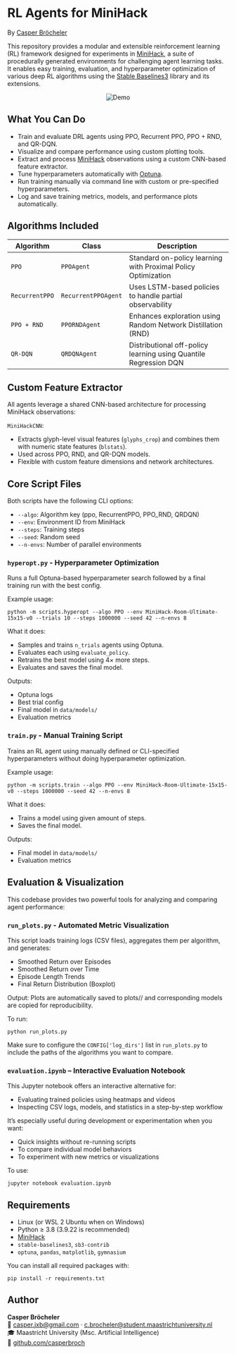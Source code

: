 # RL Agents for MiniHack
By [Casper Bröcheler](https://github.com/casperbroch)

This repository provides a modular and extensible reinforcement learning (RL) framework designed for experiments in [MiniHack](https://github.com/samvelyan/minihack), a suite of procedurally generated environments for challenging agent learning tasks. It enables easy training, evaluation, and hyperparameter optimization of various deep RL algorithms using the [Stable Baselines3](https://github.com/DLR-RM/stable-baselines3) library and its extensions.

<p align="center">
  <img src="data/videos/README/ezgif-8e5c0ca1cc0ac7.gif" alt="Demo"/>
</p>

## What You Can Do
- Train and evaluate DRL agents using PPO, Recurrent PPO, PPO + RND, and QR-DQN.
- Visualize and compare performance using custom plotting tools.
- Extract and process [MiniHack](https://github.com/samvelyan/minihack) observations using a custom CNN-based feature extractor.
- Tune hyperparameters automatically with [Optuna](https://optuna.org/).
- Run training manually via command line with custom or pre-specified hyperparameters.
- Log and save training metrics, models, and performance plots automatically.

## Algorithms Included
| Algorithm      | Class               | Description                                                      |
| -------------- | ------------------- | ---------------------------------------------------------------- |
| `PPO`          | `PPOAgent`          | Standard on-policy learning with Proximal Policy Optimization    |
| `RecurrentPPO` | `RecurrentPPOAgent` | Uses LSTM-based policies to handle partial observability         |
| `PPO + RND`    | `PPORNDAgent`       | Enhances exploration using Random Network Distillation (RND)     |
| `QR-DQN`       | `QRDQNAgent`        | Distributional off-policy learning using Quantile Regression DQN |

## Custom Feature Extractor
All agents leverage a shared CNN-based architecture for processing MiniHack observations:

`MiniHackCNN`:
- Extracts glyph-level visual features (`glyphs_crop`) and combines them with numeric state features (`blstats`).
- Used across PPO, RND, and QR-DQN models.
- Flexible with custom feature dimensions and network architectures.

## Core Script Files
Both scripts have the following CLI options:
- `--algo`: Algorithm key (ppo, RecurrentPPO, PPO_RND, QRDQN)
- `--env`: Environment ID from MiniHack
- `--steps`: Training steps
- `--seed`: Random seed
- `--n-envs`: Number of parallel environments

### `hyperopt.py` - Hyperparameter Optimization

Runs a full Optuna-based hyperparameter search followed by a final training run with the best config.

Example usage:
```console
python -m scripts.hyperopt --algo PPO --env MiniHack-Room-Ultimate-15x15-v0 --trials 10 --steps 1000000 --seed 42 --n-envs 8
```
What it does:
- Samples and trains `n_trials` agents using Optuna.
- Evaluates each using `evaluate_policy`.
- Retrains the best model using 4× more steps.
- Evaluates and saves the final model.

Outputs:

- Optuna logs
- Best trial config
- Final model in `data/models/`
- Evaluation metrics

### `train.py` - Manual Training Script

Trains an RL agent using manually defined or CLI-specified hyperparameters without doing hyperparameter optimization.

Example usage:
```console
python -m scripts.train --algo PPO --env MiniHack-Room-Ultimate-15x15-v0 --steps 1000000 --seed 42 --n-envs 8
```
What it does:
- Trains a model using given amount of steps.
- Saves the final model.

Outputs:
- Final model in `data/models/`
- Evaluation metrics


## Evaluation & Visualization
This codebase provides two powerful tools for analyzing and comparing agent performance:

### `run_plots.py` - Automated Metric Visualization
This script loads training logs (CSV files), aggregates them per algorithm, and generates:

- Smoothed Return over Episodes
- Smoothed Return over Time
- Episode Length Trends
- Final Return Distribution (Boxplot)

Output:
Plots are automatically saved to plots/<timestamp>/ and corresponding models are copied for reproducibility.

To run:
```console
python run_plots.py
```
Make sure to configure the `CONFIG['log_dirs']` list in `run_plots.py` to include the paths of the algorithms you want to compare.

### `evaluation.ipynb` – Interactive Evaluation Notebook

This Jupyter notebook offers an interactive alternative for:
- Evaluating trained policies using heatmaps and videos
- Inspecting CSV logs, models, and statistics in a step-by-step workflow

It’s especially useful during development or experimentation when you want:
- Quick insights without re-running scripts
- To compare individual model behaviors
- To experiment with new metrics or visualizations

To use:
```console
jupyter notebook evaluation.ipynb
```

## Requirements
- Linux (or WSL 2 Ubuntu when on Windows)
- Python ≥ 3.8 (3.9.22 is recommended)
- [MiniHack](https://github.com/samvelyan/minihack)
- `stable-baselines3`, `sb3-contrib`
- `optuna`, `pandas`, `matplotlib`, `gymnasium`

You can install all required packages with:

```console
pip install -r requirements.txt
```


## Author

**Casper Bröcheler**  
📧 [casper.jxb@gmail.com](mailto:casper.jxb@gmail.com) · [c.brocheler@student.maastrichtuniversity.nl](mailto:c.brocheler@student.maastrichtuniversity.nl)  
🎓 Maastricht University (Msc. Artificial Intelligence)     
🔗 [github.com/casperbroch](https://github.com/casperbroch)